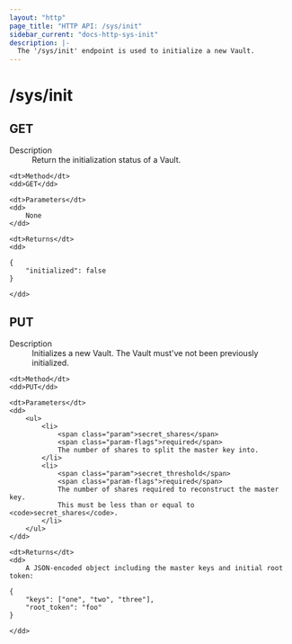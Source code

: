 ```yaml
---
layout: "http"
page_title: "HTTP API: /sys/init"
sidebar_current: "docs-http-sys-init"
description: |-
  The '/sys/init' endpoint is used to initialize a new Vault.
---
```


# /sys/init

## GET

<dl>
	<dt>Description</dt>
	<dd>
		Return the initialization status of a Vault.
	</dd>

	<dt>Method</dt>
	<dd>GET</dd>

	<dt>Parameters</dt>
	<dd>
		None
	</dd>

	<dt>Returns</dt>
	<dd>

```
{
	"initialized": false
}
```
	</dd>
</dl>

## PUT

<dl>
	<dt>Description</dt>
	<dd>
		Initializes a new Vault. The Vault must've not been previously
		initialized.
	</dd>

	<dt>Method</dt>
	<dd>PUT</dd>

	<dt>Parameters</dt>
	<dd>
		<ul>
			<li>
				<span class="param">secret_shares</span>
				<span class="param-flags">required</span>
				The number of shares to split the master key into.
			</li>
			<li>
				<span class="param">secret_threshold</span>
				<span class="param-flags">required</span>
				The number of shares required to reconstruct the master key.
				This must be less than or equal to <code>secret_shares</code>.
			</li>
		</ul>
	</dd>

	<dt>Returns</dt>
	<dd>
		A JSON-encoded object including the master keys and initial root token:

```
{
	"keys": ["one", "two", "three"],
	"root_token": "foo"
}
```
	</dd>
</dl>
